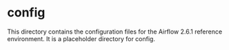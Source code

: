 # config

This directory contains the configuration files for the Airflow 2.6.1 reference environment. It is a placeholder directory for config.
